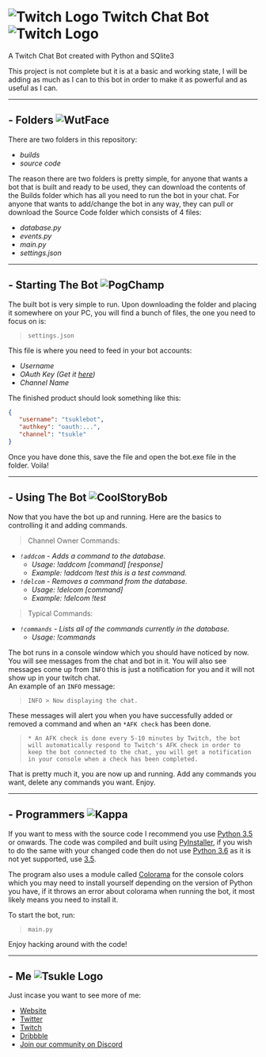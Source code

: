 # ![Twitch Logo](http://www.twitch.tv/favicon.ico "Twitch Logo") Twitch Chat Bot ![Twitch Logo](http://www.twitch.tv/favicon.ico "Twitch Logo")
A Twitch Chat Bot created with Python and SQlite3  

This project is not complete but it is at a basic and working state, I will be adding as much as I can to this bot in order to make 
it as powerful and as useful as I can.

------

## - Folders ![WutFace](https://static-cdn.jtvnw.net/emoticons/v1/28087/1.0 "WutFace")
There are two folders in this repository:
* *builds*
* *source code*

The reason there are two folders is pretty simple, for anyone that wants a bot that is built and ready to be used,
they can download the contents of the Builds folder which has all you need to run the bot in your chat.
For anyone that wants to add/change the bot in any way, they can pull or download the Source Code folder which consists
of 4 files:
* *database.py*
* *events.py*
* *main.py*
* *settings.json*

------

##  - Starting The Bot ![PogChamp](https://static-cdn.jtvnw.net/emoticons/v1/88/1.0 "PogChamp")
The built bot is very simple to run. Upon downloading the folder and placing it somewhere on your PC,
 you will find a bunch of files, the one you need to focus on is:
 >`settings.json`

 This file is where you need to feed in your bot accounts:
 * *Username*
 * *OAuth Key (Get it [here](https://twitchapps.com/tmi/))*
 * *Channel Name*

 The finished product should look something like this:
 ```json
{
    "username": "tsuklebot",
    "authkey": "oauth:...",
    "channel": "tsukle"
}
```

Once you have done this, save the file and open the bot.exe file in the folder. Voila!

------

## - Using The Bot ![CoolStoryBob](https://static-cdn.jtvnw.net/emoticons/v1/123171/1.0 "CoolStoryBob")
Now that you have the bot up and running. Here are the basics to controlling it and adding commands.  
>Channel Owner Commands:
* *`!addcom` - Adds a command to the database.*
    * *Usage: !addcom [command] [response]*
    * *Example: !addcom !test this is a test command.*
* *`!delcom` - Removes a command from the database.*
    * *Usage: !delcom [command]*
    * *Example: !delcom !test*

>Typical Commands:
* *`!commands` - Lists all of the commands currently in the database.*
    * *Usage: !commands*

The bot runs in a console window which you should have noticed by now. You will see messages from the chat and bot in it.
You will also see messages come up from `INFO` this is just a notification for you and it will not show up in your twitch chat.  
An example of an `INFO` message:
>`INFO > Now displaying the chat.`

These messages will alert you when you have successfully added or removed a command and when an `*AFK check` has been done.  
>`* An AFK check is done every 5-10 minutes by Twitch, the bot will automatically respond to Twitch's AFK check in order to 
 keep the bot connected to the chat, you will get a notification in your console when a check has been completed.`

 That is pretty much it, you are now up and running. Add any commands you want, delete any commands you want. Enjoy.

 ------

 ## - Programmers ![Kappa](https://static-cdn.jtvnw.net/emoticons/v1/25/1.0 "Kappa")
 If you want to mess with the source code I recommend you use [Python 3.5](https://www.python.org/ftp/python/3.5.0/python-3.5.0.exe)
or onwards. The code was compiled and built using [PyInstaller](http://www.pyinstaller.org/), if you wish to do the same with your
changed code then do not use [Python 3.6](https://www.python.org/ftp/python/3.6.0/python-3.6.0.exe) as it is not yet supported, 
use [3.5](https://www.python.org/ftp/python/3.5.0/python-3.5.0.exe).

The program also uses a module called [Colorama](https://pypi.python.org/pypi/colorama) for the console 
colors which you may need to install yourself depending on the version of Python you have, if it throws an error about colorama when 
running the bot, it most likely means you need to install it.

To start the bot, run:
>`main.py`

Enjoy hacking around with the code!

------
## - Me ![Tsukle Logo](https://tsukle.com/favicons/favicon-32x32.png)
Just incase you want to see more of me:
* [Website](https://tsukle.com)
* [Twitter](https://twitter.com/tsukle)
* [Twitch](https://twitch.tv/tsukle)
* [Dribbble](https://dribbble.com/tsukle)
* [Join our community on Discord](https://discord.gg/aeAHmte)



